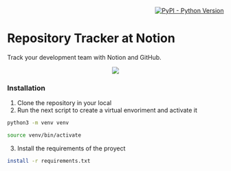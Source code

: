 <p align="right">
  <a href="https://skillicons.dev">
    <img alt="PyPI - Python Version" src="https://img.shields.io/pypi/pyversions/pip">
  </a>
</p>

# Repository Tracker at Notion
Track your development team with Notion and GitHub. <br> 


<p align="center">
  <a href="https://skillicons.dev">
    <img src="https://skillicons.dev/icons?i=github,notion"/>
  </a>
</p>



### Installation
1. Clone the repository in your local
2. Run the next script to create a virtual envoriment and activate it 
   
```bash
python3 -m venv venv 
```
```bash
source venv/bin/activate
```


3. Install the requirements of the proyect

```bash 
install -r requirements.txt
```

